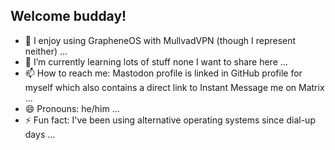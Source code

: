 ## Welcome budday!

- 🔭 I enjoy using GrapheneOS with MullvadVPN (though I represent neither) ...
- 🌱 I’m currently learning lots of stuff none I want to share here ...
- 📫 How to reach me: Mastodon profile is linked in GitHub profile for myself which also contains a direct link to Instant Message me on Matrix ...
- 😄 Pronouns: he/him ...
- ⚡ Fun fact: I've been using alternative operating systems since dial-up days ...

